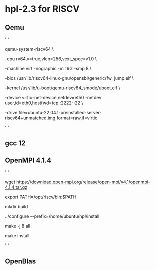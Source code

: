 # hpl-2.3 for RISCV
## Qemu
'''

qemu-system-riscv64 \\

-cpu rv64,v=true,vlen=256,vext_spec=v1.0 \\

-machine virt -nographic -m 16G -smp 8 \\

-bios /usr/lib/riscv64-linux-gnu/opensbi/generic/fw_jump.elf \\

-kernel /usr/lib/u-boot/qemu-riscv64_smode/uboot.elf \\

-device virtio-net-device,netdev=eth0 -netdev user,id=eth0,hostfwd=tcp::2222-:22 \\

-drive file=ubuntu-22.04.1-preinstalled-server-riscv64+unmatched.img,format=raw,if=virtio

'''

## gcc 12
##  OpenMPI 4.1.4
'''

wget https://download.open-mpi.org/release/open-mpi/v4.1/openmpi-4.1.4.tar.gz

export PATH=/opt/riscv/bin:$PATH

mkdir build

../configure --prefix=/home/ubuntu/hpl/install

make -j 8 all

make install

'''

##  OpenBlas
